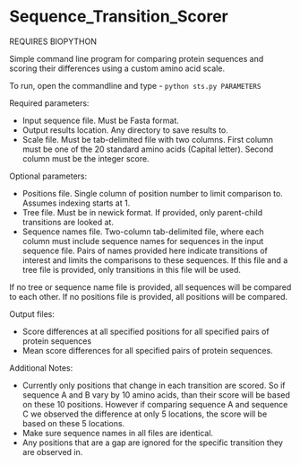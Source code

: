 # Sequence_Transition_Scorer

REQUIRES BIOPYTHON

Simple command line program for comparing protein sequences and scoring their differences using a custom amino acid scale.

To run, open the commandline and type - `python sts.py PARAMETERS`

Required parameters:
* Input sequence file. Must be Fasta format.
* Output results location. Any directory to save results to.
* Scale file. Must be tab-delimited file with two columns. First column must be one of the 20 standard amino acids (Capital letter). Second column must be the integer score.

Optional parameters:
* Positions file. Single column of position number to limit comparison to. Assumes indexing starts at 1.
* Tree file. Must be in newick format. If provided, only parent-child transitions are looked at.
* Sequence names file. Two-column tab-delimited file, where each column must include sequence names for sequences in the input sequence file. Pairs of names provided here indicate transitions of interest and limits the comparisons to these sequences. If this file and a tree file is provided, only transitions in this file will be used.

If no tree or sequence name file is provided, all sequences will be compared to each other.
If no positions file is provided, all positions will be compared.

Output files:
* Score differences at all specified positions for all specified pairs of protein sequences
* Mean score differences for all specified pairs of protein sequences.

Additional Notes:
* Currently only positions that change in each transition are scored. So if sequence A and B vary by 10 amino acids, than their score will be based on these 10 positions. However if comparing sequence A and sequence C we observed the difference at only 5 locations, the score will be based on these 5 locations.
* Make sure sequence names in all files are identical.
* Any positions that are a gap are ignored for the specific transition they are observed in.